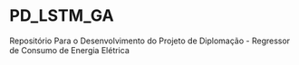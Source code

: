 # PD_LSTM_GA
Repositório Para o Desenvolvimento do Projeto de Diplomação - Regressor de Consumo de Energia Elétrica
